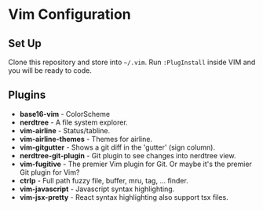 # Vim Configuration

## Set Up

Clone this repository and store into `~/.vim`.
Run `:PlugInstall` inside VIM and you will be ready to code.

## Plugins

* **base16-vim** - ColorScheme 
* **nerdtree** - A file system explorer.
* **vim-airline** - Status/tabline.
* **vim-airline-themes** - Themes for airline.
* **vim-gitgutter** - Shows a git diff in the 'gutter' (sign column).
* **nerdtree-git-plugin** - Git plugin to see changes into nerdtree view.
* **vim-fugitive** - The premier Vim plugin for Git. Or maybe it's the premier Git plugin for Vim? 
* **ctrlp** - Full path fuzzy file, buffer, mru, tag, ... finder.
* **vim-javascript** - Javascript syntax highlighting.
* **vim-jsx-pretty** - React syntax highlighting also support tsx files.
